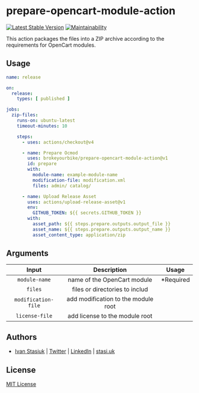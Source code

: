 # prepare-opencart-module-action

[![Latest Stable Version](https://img.shields.io/github/v/release/brokeyourbike/prepare-opencart-module-action)](https://github.com/brokeyourbike/prepare-opencart-module-action/releases)
[![Maintainability](https://api.codeclimate.com/v1/badges/cba9783e98be5bc4f2cf/maintainability)](https://codeclimate.com/github/brokeyourbike/prepare-opencart-module-action/maintainability)

This action packages the files into a ZIP archive according to the requirements for OpenCart modules.

## Usage

```yaml
name: release

on:
  release:
    types: [ published ]

jobs:
  zip-files:
    runs-on: ubuntu-latest
    timeout-minutes: 10

    steps:
      - uses: actions/checkout@v4

      - name: Prepare Ocmod
        uses: brokeyourbike/prepare-opencart-module-action@v1
        id: prepare
        with:
          module-name: example-module-name
          modification-file: modification.xml
          files: admin/ catalog/

      - name: Upload Release Asset
        uses: actions/upload-release-asset@v1
        env:
          GITHUB_TOKEN: ${{ secrets.GITHUB_TOKEN }}
        with:
          asset_path: ${{ steps.prepare.outputs.output_file }}
          asset_name: ${{ steps.prepare.outputs.output_name }}
          asset_content_type: application/zip
```

## Arguments

| Input  | Description | Usage |
| :---:     |     :---:   |    :---:   |
| `module-name`  | name of the OpenCart module  | *Required |
| `files`  | files or directories to includ  | |
| `modification-file`  | add modification to the module root  | |
| `license-file`  | add license to the module root  | |


## Authors

- [Ivan Stasiuk](https://github.com/brokeyourbike) | [Twitter](https://twitter.com/brokeyourbike) | [LinkedIn](https://www.linkedin.com/in/brokeyourbike) | [stasi.uk](https://stasi.uk)

## License

[MIT License](https://github.com/brokeyourbike/prepare-opencart-module-action/blob/main/LICENSE)

